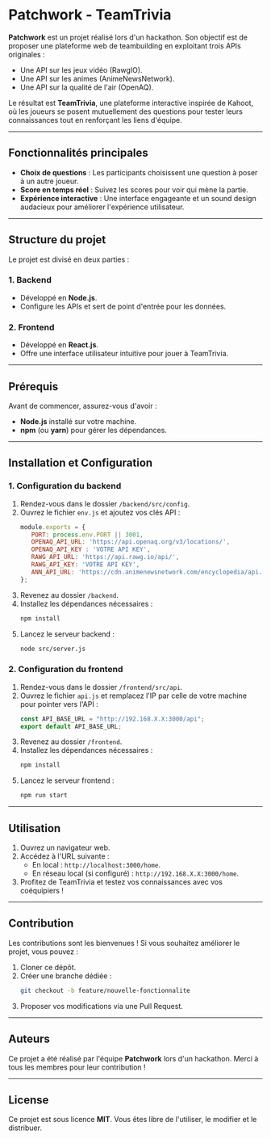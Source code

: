 # Patchwork - TeamTrivia

**Patchwork** est un projet réalisé lors d'un hackathon. Son objectif est de proposer une plateforme web de teambuilding en exploitant trois APIs originales :  
- Une API sur les jeux vidéo (RawgIO).  
- Une API sur les animes (AnimeNewsNetwork).  
- Une API sur la qualité de l'air (OpenAQ).  

Le résultat est **TeamTrivia**, une plateforme interactive inspirée de Kahoot, où les joueurs se posent mutuellement des questions pour tester leurs connaissances tout en renforçant les liens d'équipe.  

---

## Fonctionnalités principales
- **Choix de questions** : Les participants choisissent une question à poser à un autre joueur.  
- **Score en temps réel** : Suivez les scores pour voir qui mène la partie.  
- **Expérience interactive** : Une interface engageante et un sound design audacieux pour améliorer l'expérience utilisateur.  

---

## Structure du projet

Le projet est divisé en deux parties :  

### 1. Backend  
- Développé en **Node.js**.  
- Configure les APIs et sert de point d'entrée pour les données.  

### 2. Frontend  
- Développé en **React.js**.  
- Offre une interface utilisateur intuitive pour jouer à TeamTrivia.

---

## Prérequis
Avant de commencer, assurez-vous d'avoir :  
- **Node.js** installé sur votre machine.  
- **npm** (ou **yarn**) pour gérer les dépendances.  

---

## Installation et Configuration

### 1. Configuration du backend  
1. Rendez-vous dans le dossier `/backend/src/config`.  
2. Ouvrez le fichier `env.js` et ajoutez vos clés API :  
   ```javascript
   module.exports = {
      PORT: process.env.PORT || 3001,
      OPENAQ_API_URL: 'https://api.openaq.org/v3/locations/',
      OPENAQ_API_KEY : 'VOTRE API KEY',
      RAWG_API_URL: 'https://api.rawg.io/api/',
      RAWG_API_KEY: 'VOTRE API KEY', 
      ANN_API_URL: 'https://cdn.animenewsnetwork.com/encyclopedia/api.xml?', 
   };
   ```
3. Revenez au dossier `/backend`.  
4. Installez les dépendances nécessaires :  
   ```bash
   npm install
   ```
5. Lancez le serveur backend :  
   ```bash
   node src/server.js
   ```

### 2. Configuration du frontend  
1. Rendez-vous dans le dossier `/frontend/src/api`.  
2. Ouvrez le fichier `api.js` et remplacez l'IP par celle de votre machine pour pointer vers l'API :  
   ```javascript
   const API_BASE_URL = "http://192.168.X.X:3000/api";
   export default API_BASE_URL;
   ```
3. Revenez au dossier `/frontend`.  
4. Installez les dépendances nécessaires :  
   ```bash
   npm install
   ```
5. Lancez le serveur frontend :  
   ```bash
   npm run start
   ```

---

## Utilisation

1. Ouvrez un navigateur web.  
2. Accédez à l'URL suivante :  
   - En local : `http://localhost:3000/home`.  
   - En réseau local (si configuré) : `http://192.168.X.X:3000/home`.  
3. Profitez de TeamTrivia et testez vos connaissances avec vos coéquipiers !  

---

## Contribution
Les contributions sont les bienvenues ! Si vous souhaitez améliorer le projet, vous pouvez :  
1. Cloner ce dépôt.  
2. Créer une branche dédiée :  
   ```bash
   git checkout -b feature/nouvelle-fonctionnalite
   ```
3. Proposer vos modifications via une Pull Request.

---

## Auteurs
Ce projet a été réalisé par l'équipe **Patchwork** lors d'un hackathon. Merci à tous les membres pour leur contribution !

---

## License
Ce projet est sous licence **MIT**. Vous êtes libre de l'utiliser, le modifier et le distribuer.
